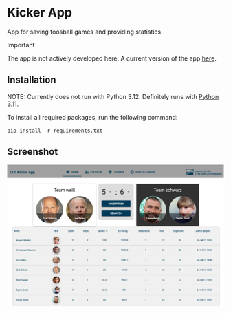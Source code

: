 # Kicker App

App for saving foosball games and providing statistics.

> [!IMPORTANT]  
> The app is not actively developed here. A current version of the app [here](https://gitlab.rhrk.uni-kl.de/schmitts/kicker-app).

## Installation

NOTE: Currently does not run with Python 3.12. Definitely runs with [Python 3.11](https://www.python.org/downloads/release/python-3115/).

To install all required packages, run the following command:

```
pip install -r requirements.txt
```

## Screenshot

![Beispiel Screenshot](./media/screenshot.png)
